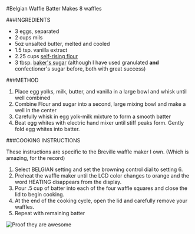 #Belgian Waffle Batter
Makes 8 waffles

###INGREDIENTS
- 3 eggs, separated
- 2 cups mils
- 5oz unsalted butter, melted and cooled
- 1.5 tsp. vanilla extract
- 2.25 cups [self-rising flour](http://allrecipes.com/recipe/149310/self-rising-flour/)
- 3 tbsp. [baker's sugar](http://www.bakepedia.com/baking-encyclopedia/bakers-sugar/) (although I have used granulated __and__ confectioner's sugar before, both with great success)

###METHOD

1.  Place egg yolks, milk, butter, and vanilla in a large bowl and whisk until well combined
2.  Combine Flour and sugar into a second, large mixing bowl and make a well in the center
3.  Carefully whisk in egg yolk-milk mixture to form a smooth batter
4.  Beat egg whites with electric hand mixer until stiff peaks form.  Gently fold egg whites into batter.

###COOKING INSTRUCTIONS

These instructions are specific to the Breville waffle maker I own. (Which is amazing, for the record)

1.  Select BELGIAN setting and set the browning control dial to setting 6.
2.  Preheat the waffle maker until the LCD color changes to orange and the word HEATING disappears from the display.
3.  Pour .5 cup of batter into each of the four waffle squares and close the lid to begin cooking.
4.  At the end of the cooking cycle, open the lid and carefully remove your waffles.
5.  Repeat with remaining batter

![Proof they are awesome](https://lh3.googleusercontent.com/oEM2RG1P08aosN8DLdgv-eOjx4inYOn9UmhbW-3c4jgGWR3aAlN8uCk0Xei8Iz0R1l4mdMFf9JnOG11N1SWvC9NEmnNLH1IUdgsvwOdBjN7G6jNdCsvrlwmWqKI9bzK64HxxaRTMQheQwijcEcKNqpBAYhF8fA0OueIOYmw0rBSfp1QmV-pZoWRT8rmT7COnSD2nsD_XcZLnni5iKIK3Jzmp9f9-pSMIwUiQ8wUJfSfABMugYkpZB5_6fSd4jMKQdmHWnNGmL-qstS42i0HI9XNq9Ak8WRUV62p_WAJ_b9DgDbrgNgjVlSt3Po1WN-EyA6OqL963F7Hzt03ZBtVBYtwM8BV7tszhyhJuep2-qJddhGwav8_IdUMXAGOesGgcPriDM1ceNea74ziifPuAsoSl1tboztfdtBvufuftLZ_asQcqF-Jy4uBN4WG56muHaU2gPd3pwn24icp6YiE-deIN_kFrbZm6htbEwy2W9ohyPjJxjvt1GTVj0uvYNywXr28jP-FShyHPhbqob9rF7b1ZlDggHuliKX_dm4-N8X3exsoCTgDQP3OUuGGOZCdqLdvy_t42a_fqfwsWtvYGFgxEfEnxTP4touFrqGSFC4zXHkJAAQcB=w2600-h1462-no)
